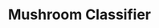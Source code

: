 ---
title: Mushroom Classifier
emoji: 🍄
colorFrom: red
colorTo: green
sdk: docker
sdk_version: 1.0
app_file: app.py
pinned: false
---